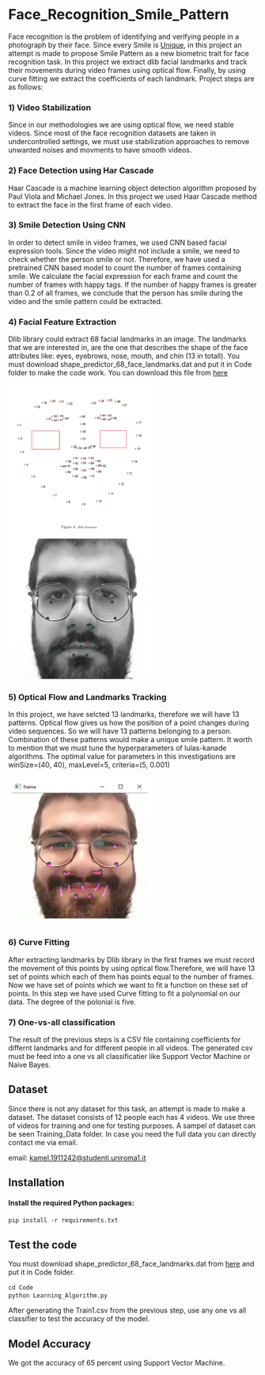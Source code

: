 # Face_Recognition_Smile_Pattern

Face recognition is the problem of identifying and verifying people in a photograph by their face. Since every Smile is [Unique](https://arxiv.org/abs/1802.01873), in this project an attempt is made to propose Smile Pattern as a new biometric trait for face recognition task. In this project we extract dlib facial landmarks and track their movements during video frames using optical flow. Finally, by using curve fitting we extract the coefficients of each landmark. Project steps are as follows:

### 1) Video Stabilization

Since in our methodologies we are using optical flow, we need stable videos. Since most of the face recognition datasets are taken in undercontrolled settings, we must use stabilization approaches to remove unwanted noises and movments to have smooth videos. 

### 2) Face Detection using Har Cascade

Haar Cascade is a machine learning object detection algorithm proposed by Paul Viola and Michael Jones. In this project  we used Haar Cascade method to extract the face in the first frame of each video. 

### 3) Smile Detection Using CNN

In order to detect smile in video frames, we used CNN based facial expression tools. Since the video might not include a smile, we need to check whether the person smile or not. Therefore, we have used a pretrained CNN based model to count the number of frames containing smile. We calculate the facial expression for each frame and count the number of frames with happy tags. If the number of happy frames is greater than 0.2 of all frames, we conclude that the person has smile during the video and the smile pattern could be extracted.

### 4) Facial Feature Extraction

Dlib library could extract 68 facial landmarks in an image. The landmarks that we are interested in, are the one that describes the shape of the face attributes like: eyes, eyebrows, nose, mouth, and chin (13 in totall). You must download shape_predictor_68_face_landmarks.dat and put it in Code folder to make the code work. You can download this file from [here](https://github.com/italojs/facial-landmarks-recognition)

<img  align="center" src="img/Capture2.PNG" width="300" height="300">
<img  align="center" src="img/Capture3.PNG" width="300" height="300">


### 5) Optical Flow and Landmarks Tracking

In this project, we have selcted 13 landmarks, therefore we will have 13 patterns. Optical flow gives us how the position of a point changes during video
sequences. So we will have 13 patterns belonging to a person. Combination of these patterns would make a unique smile pattern. It worth to mention that
we must tune the hyperparameters of lulas-kanade algorithms. The optimal value for parameters in this investigations are winSize=(40, 40), maxLevel=5, criteria=(5, 0.001)

<img src="img/Capture4.PNG" width="300" height="300">

### 6) Curve Fitting

After extracting landmarks by Dlib library in the first frames we must record the movement of this points by using optical flow.Therefore, we will have
13 set of points which each of them has points equal to the number of frames. Now we have set of points which we want to fit a function on these set of points. In this step we have used Curve fitting to fit a polynomial on our data. The degree of the polonial is five.

### 7) One-vs-all classification

The result of the previous steps is a CSV file containing coefficients for differnt landmarks and for different people in all videos. The generated csv must be feed into a 
one vs all classificatier like Support Vector Machine or Naive Bayes.

## Dataset

Since there is not any dataset for this task, an attempt is made to make a dataset. The dataset consists of 12 people each has 4 videos. We use three of videos for training and one for testing purposes. A sampel of dataset can be seen Training_Data folder. In case you need the full data you can directly contact me via email.

email: kamel.1911242@studenti.uniroma1.it

## Installation

#### Install the required Python packages:
```
pip install -r requirements.txt
```


## Test the code

You must download shape_predictor_68_face_landmarks.dat from [here](https://github.com/italojs/facial-landmarks-recognition) and put it in Code folder. 
```
cd Code
python Learning_Algorithm.py
```
After generating the Train1.csv from the previous step, use any one vs all classifier to test the accuracy of the model.

## Model Accuracy

We got the accuracy of 65 percent using Support Vector Machine.
